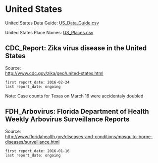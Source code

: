 # United States

United States Data Guide\: [US_Data_Guide.csv](US_Data_Guide.csv)

United States Place Names: [US_Places.csv](US_Places.csv)

## CDC_Report: Zika virus disease in the United States  

Source:  
      <http://www.cdc.gov/zika/geo/united-states.html>  
      
    first report_date: 2016-02-24
    last report_date: ongoing

Note: Case counts for Texas on March 16 were accidentaly doubled

## FDH_Arbovirus: Florida Department of Health Weekly Arbovirus Surveillance Reports  

Source:  
      <http://www.floridahealth.gov/diseases-and-conditions/mosquito-borne-diseases/surveillance.html>

    first report_date: 2016-01-16
    last report_date: ongoing
